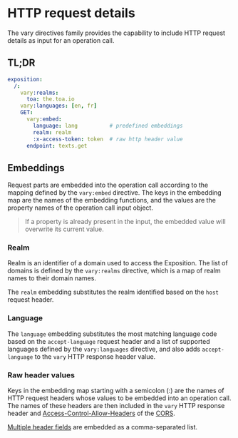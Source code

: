 # HTTP request details

The vary directives family provides the capability to include HTTP request details as input for an
operation call.

## TL;DR

```yaml
exposition:
  /:
    vary:realms:
      toa: the.toa.io
    vary:languages: [en, fr]
    GET:
      vary:embed:
        language: lang          # predefined embeddings
        realm: realm
        :x-access-token: token  # raw http header value
      endpoint: texts.get
```

## Embeddings

Request parts are embedded into the operation call according to the mapping
defined by the `vary:embed` directive.
The keys in the embedding map are the names of the embedding functions, and the values are the
property names of the operation call input object.

> If a property is already present in the input, the embedded value will overwrite its current
> value.

### Realm

Realm is an identifier of a domain used to access the Exposition.
The list of domains is defined by the `vary:realms` directive,
which is a map of realm names to their domain names.

The `realm` embedding substitutes the realm identified based on the `host` request header.

### Language

The `language` embedding substitutes the most matching language code based on the `accept-language`
request header and a list of supported languages defined by the `vary:languages` directive, and also
adds `accept-language` to the `vary` HTTP response header value.

### Raw header values

Keys in the embedding map starting with a semicolon (:) are the names of HTTP request headers whose
values to be embedded into an operation call.
The names of these headers are then included in the `vary` HTTP response header
and [Access-Control-Allow-Headers](https://developer.mozilla.org/en-US/docs/Web/HTTP/Headers/Access-Control-Allow-Headers)
of the [CORS](protocol.md#cors).

[Multiple header fields](https://www.w3.org/Protocols/rfc2616/rfc2616-sec4.html#sec4.2) are embedded
as a comma-separated list.
